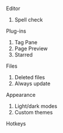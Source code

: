 Editor
1. Spell check

Plug-ins
1. Tag Pane 
2. Page Preview
3. Starred

Files
1. Deleted files
2. Always update

Appearance
1. Light/dark modes
2. Custom themes

Hotkeys